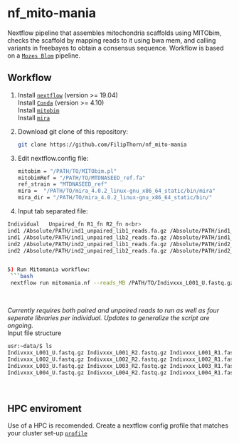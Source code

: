 # nf_mito-mania
Nextflow pipeline that assembles mitochondria scaffolds using MITObim, checks the scaffold by mapping reads to it using bwa mem, and calling variants in freebayes to obtain a consensus sequence. Workflow is based on a [`Mozes Blom`](https://github.com/MozesBlom/mitogenome) pipeline.

## Workflow

1) Install [`nextflow`](https://www.nextflow.io/) (version >= 19.04) \
   Install [`Conda`](https://conda.io/miniconda.html) (version >= 4.10) \
   Install [`mitobim`](https://github.com/chrishah/MITObim) \
   Install [`mira`](https://sourceforge.net/projects/mira-assembler/files/MIRA/stable/) 

2) Download git clone of this repository:
   ```bash
   git clone https://github.com/FilipThorn/nf_mito-mania
   ```
3) Edit nextflow.config file:
   ```bash
   mitobim = "/PATH/TO/MITObim.pl"                                     #path to MITObim script
   mitobimRef = "/PATH/TO/MTDNASEED_ref.fa"                            #refernce for mitobim and mira
   ref_strain = "MTDNASEED_ref"                                        #name of refernce for mitobim and mira
   mira =  "/PATH/TO/mira_4.0.2_linux-gnu_x86_64_static/bin/mira"      #path to mira
   mira_dir = "/PATH/TO/mira_4.0.2_linux-gnu_x86_64_static/bin/"       #path to mira dir
   ```
4) Input tab separated file:
  ```bash 
  Individual   Unpaired_fn R1_fn R2_fn n<br>
ind1 /Absolute/PATH/ind1_unpaired_lib1_reads.fa.gz /Absolute/PATH/ind1_lib1_R1.fa.gz /Absolute/PATH/ind1_lib1_R2.fa.gz  n<br>
ind1 /Absolute/PATH/ind1_unpaired_lib2_reads.fa.gz /Absolute/PATH/ind1_lib2_R1.fa.gz /Absolute/PATH/ind1_lib2_R2.fa.gz  n<br>
ind2 /Absolute/PATH/ind2_unpaired_lib1_reads.fa.gz /Absolute/PATH/ind2_lib1_R1.fa.gz /Absolute/PATH/ind2_lib1_R2.fa.gz  n<br>
ind2 /Absolute/PATH/ind2_unpaired_lib2_reads.fa.gz /Absolute/PATH/ind2_lib2_R1.fa.gz /Absolute/PATH/ind2_lib2_R2.fa.gz  n<br>


5) Run Mitomania workflow:
   ```bash
   nextflow run mitomania.nf --reads_MB /PATH/TO/Indivxxx_L001_U.fastq.gz --reads_PE '/PATH/TO/*_R{1,2}.fastq.gz' --reads_SE '/PATH/TO/*_U.fastq.gz' --outdir /PATH/TO/RESULTS
   ```
&nbsp;
&nbsp;
&nbsp;

*Currently requires both paired and unpaired reads to run as well as four seperate libraries per individual. Updates to generalize the script are ongoing.*  \
Input file structure
```bash
usr:~data/$ ls
Indivxxx_L001_U.fastq.gz Indivxxx_L001_R2.fastq.gz Indivxxx_L001_R1.fastq.gz 
Indivxxx_L002_U.fastq.gz Indivxxx_L002_R2.fastq.gz Indivxxx_L002_R1.fastq.gz
Indivxxx_L003_U.fastq.gz Indivxxx_L003_R2.fastq.gz Indivxxx_L003_R1.fastq.gz
Indivxxx_L004_U.fastq.gz Indivxxx_L004_R2.fastq.gz Indivxxx_L004_R1.fastq.gz 
```
&nbsp;
&nbsp;

## HPC enviroment
Use of a HPC is recomended. Create a nextflow config profile that matches your cluster set-up [`profile`]( https://www.nextflow.io/docs/latest/config.html#config-profiles)
 
